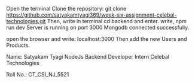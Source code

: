 Open the terminal
Clone the repository: git clone https://github.com/satyakamtyagi369/week-six-assignment-celebal-technologies.git
Then, write in terminal cd backend and enter.
write, npm run dev
Server is running on port 3000
Mongodb connected successfully.

open the browser and write: localhost:3000
Then add the new Users and Products.


Name: Satyakam Tyagi
NodeJs Backend Developer Intern
Celebal Technologies

Roll No.: CT_CSI_NJ_5521

